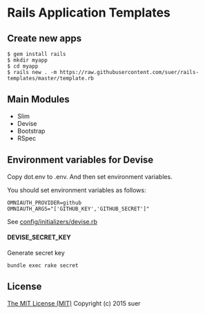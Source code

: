 Rails Application Templates
===================================

Create new apps
------------------

```
$ gem install rails
$ mkdir myapp
$ cd myapp
$ rails new . -m https://raw.githubusercontent.com/suer/rails-templates/master/template.rb
```

Main Modules
------------------

* Slim
* Devise
* Bootstrap
* RSpec

Environment variables for Devise
-----------------------------------

Copy dot.env to .env.
And then set environment variables.

You should set environment variables as follows:
```
OMNIAUTH_PROVIDER=github
OMNIAUTH_ARGS="['GITHUB_KEY','GITHUB_SECRET']"
```

See [config/initializers/devise.rb](https://github.com/suer/rails-templates/blob/master/config/initializers/devise.rb)

#### DEVISE\_SECRET\_KEY

Generate secret key

```
bundle exec rake secret
```

License
------------------

[The MIT License (MIT)](http://opensource.org/licenses/mit-license)
Copyright (c) 2015 suer

